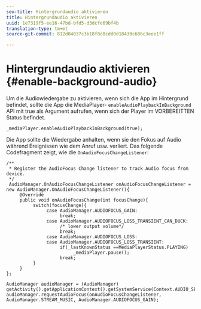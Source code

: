 ```yaml
---
seo-title: Hintergrundaudio aktivieren
title: Hintergrundaudio aktivieren
uuid: 1e7319f5-ee16-47bd-bfd5-d3dcfe69bf4b
translation-type: tm+mt
source-git-commit: 812d04037c3b18f8d8cdd0d18430c686c3eee1ff

---
```



# Hintergrundaudio aktivieren {#enable-background-audio}

Um die Audiowiedergabe zu aktivieren, wenn sich die App im Hintergrund befindet, sollte die App die MediaPlayer- `enableAudioPlaybackInBackground` API mit true als Argument aufrufen, wenn sich der Player im VORBEREITTEN Status befindet.

```
_mediaPlayer.enableAudioPlaybackInBackground(true);
```

Die App sollte die Wiedergabe anhalten, wenn sie den Fokus auf Audio während Ereignissen wie dem Anruf usw. verliert. Das folgende Codefragment zeigt, wie die `OnAudioFocusChangeListener`:

```
/** 
 * Register the AudioFocus Change listener to track Audio focus from device. 
 */ 
 AudioManager.OnAudioFocusChangeListener onAudioFocusChangeListener = new AudioManager.OnAudioFocusChangeListener(){ 
     @Override 
     public void onAudioFocusChange(int focusChange){ 
          switch(focusChange){ 
               case AudioManager.AUDIOFOCUS_GAIN: 
                    break; 
               case AudioManager.AUDIOFOCUS_LOSS_TRANSIENT_CAN_DUCK: 
                    /* lower output volume*/ 
                    break; 
               case AudioManager.AUDIOFOCUS_LOSS: 
               case AudioManager.AUDIOFOCUS_LOSS_TRANSIENT: 
                    if(_lastKnownStatus ==MediaPlayerStatus.PLAYING) 
                         _mediaPlayer.pause(); 
                    break; 
          } 
     } 
}; 
 
AudioManager audioManager = (AudioManager) getActivity().getApplicationContext().getSystemService(Context.AUDIO_SERVICE); 
audioManager.requestAudioFocus(onAudioFocusChangeListener, AudioManager.STREAM_MUSIC, AudioManager.AUDIOFOCUS_GAIN);
```

